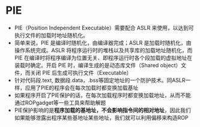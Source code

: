 # PIE

* PIE（Position Independent Executable）需要配合 ASLR 来使用，以达到可执行文件的加载时地址随机化。
* 简单来说，PIE 是编译时随机化，由编译器完成；ASLR 是加载时随机化，由操作系统完成。ASLR 将程序运行时的堆栈以及共享库的加载地址随机化，而 PIE 在编译时将程序编译为位置无关、即程序运行时各个段加载的虚拟地址在装载时确定。开启 PIE 时，编译生成的是动态库文件（Shared object）文件，而关闭 PIE 后生成可执行文件（Executable）
* 针对代码段.text, 数据段.data，.bss等固定地址的一个防护技术。同ASLR一样，应用了PIE的程序会在每次加载时都变换加载基址
* 如果程序开启了PIE保护的话，在每次加载程序时都变换加载地址，从而不能通过ROPgadget等一些工具来帮助解题
* PIE保护影响的是**程序加载的基地址，不会影响指令间的相对地址**，因此我们如果能够泄露出程序某些基地址某些地址，我们就可以利用偏移来构造ROP
